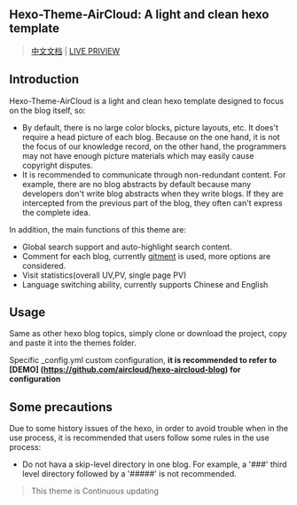 ## Hexo-Theme-AirCloud: A light and clean hexo template

> [中文文档](./readme.md) | [LIVE PRIVIEW](http://niexiaotao.cn/)

## Introduction

Hexo-Theme-AirCloud is a light and clean hexo template designed to focus on the blog itself, so:

* By default, there is no large color blocks, picture layouts, etc. It does't require a head picture of each blog. Because on the one hand, it is not the focus of our knowledge record, on the other hand, the programmers may not have enough picture materials which may easily cause copyright disputes.
* It is recommended to communicate through non-redundant content. For example, there are no blog abstracts by default because many developers don't write blog abstracts when they write blogs. If they are intercepted from the previous part of the blog, they often can't express the complete idea.

In addition, the main functions of this theme are:


* Global search support and auto-highlight search content.
* Comment for each blog, currently [gitment](https://imsun.net/posts/gitment-introduction/) is used, more options are considered.
* Visit statistics(overall UV,PV, single page PV)
* Language switching ability, currently supports Chinese and English

## Usage

Same as other hexo blog topics, simply clone or download the project, copy and paste it into the themes folder.

Specific _config.yml custom configuration, **it is recommended to refer to [DEMO] (https://github.com/aircloud/hexo-aircloud-blog) for configuration**

## Some precautions

Due to some history issues of the hexo, in order to avoid trouble when in the use process, it is recommended that users follow some rules in the use process:

* Do not hava a skip-level directory in one blog. For example, a '###' third level directory followed by a '#####' is not recommended.


> This theme is Continuous updating